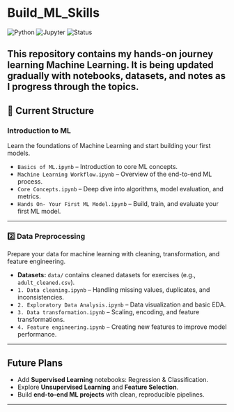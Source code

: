 # Build_ML_Skills

![Python](https://img.shields.io/badge/Python-3.11-blue) ![Jupyter](https://img.shields.io/badge/Jupyter-Notebook-orange) ![Status](https://img.shields.io/badge/Status-WIP-yellow)

This repository contains my hands-on journey learning Machine Learning. It is being updated gradually with notebooks, datasets, and notes as I progress through the topics.
---

## 📂 Current Structure

### Introduction to ML
Learn the foundations of Machine Learning and start building your first models.  

- `Basics of ML.ipynb` – Introduction to core ML concepts.  
- `Machine Learning Workflow.ipynb` – Overview of the end-to-end ML process.  
- `Core Concepts.ipynb` – Deep dive into algorithms, model evaluation, and metrics.  
- `Hands On- Your First ML Model.ipynb` – Build, train, and evaluate your first ML model.  

---

### 2️⃣ Data Preprocessing
Prepare your data for machine learning with cleaning, transformation, and feature engineering.  

- **Datasets:** `data/` contains cleaned datasets for exercises (e.g., `adult_cleaned.csv`).  
- `1. Data cleaning.ipynb` – Handling missing values, duplicates, and inconsistencies.  
- `2. Exploratory Data Analysis.ipynb` – Data visualization and basic EDA.  
- `3. Data transformation.ipynb` – Scaling, encoding, and feature transformations.  
- `4. Feature engineering.ipynb` – Creating new features to improve model performance.  

---

## Future Plans
- Add **Supervised Learning** notebooks: Regression & Classification.  
- Explore **Unsupervised Learning** and **Feature Selection**.  
- Build **end-to-end ML projects** with clean, reproducible pipelines.  

---

